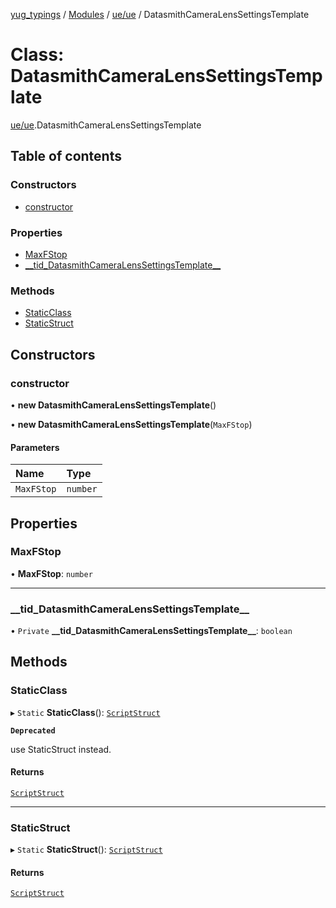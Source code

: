 [yug_typings](../README.md) / [Modules](../modules.md) / [ue/ue](../modules/ue_ue.md) / DatasmithCameraLensSettingsTemplate

# Class: DatasmithCameraLensSettingsTemplate

[ue/ue](../modules/ue_ue.md).DatasmithCameraLensSettingsTemplate

## Table of contents

### Constructors

- [constructor](ue_ue.DatasmithCameraLensSettingsTemplate.md#constructor)

### Properties

- [MaxFStop](ue_ue.DatasmithCameraLensSettingsTemplate.md#maxfstop)
- [\_\_tid\_DatasmithCameraLensSettingsTemplate\_\_](ue_ue.DatasmithCameraLensSettingsTemplate.md#__tid_datasmithcameralenssettingstemplate__)

### Methods

- [StaticClass](ue_ue.DatasmithCameraLensSettingsTemplate.md#staticclass)
- [StaticStruct](ue_ue.DatasmithCameraLensSettingsTemplate.md#staticstruct)

## Constructors

### constructor

• **new DatasmithCameraLensSettingsTemplate**()

• **new DatasmithCameraLensSettingsTemplate**(`MaxFStop`)

#### Parameters

| Name | Type |
| :------ | :------ |
| `MaxFStop` | `number` |

## Properties

### MaxFStop

• **MaxFStop**: `number`

___

### \_\_tid\_DatasmithCameraLensSettingsTemplate\_\_

• `Private` **\_\_tid\_DatasmithCameraLensSettingsTemplate\_\_**: `boolean`

## Methods

### StaticClass

▸ `Static` **StaticClass**(): [`ScriptStruct`](ue_ue.ScriptStruct.md)

**`Deprecated`**

use StaticStruct instead.

#### Returns

[`ScriptStruct`](ue_ue.ScriptStruct.md)

___

### StaticStruct

▸ `Static` **StaticStruct**(): [`ScriptStruct`](ue_ue.ScriptStruct.md)

#### Returns

[`ScriptStruct`](ue_ue.ScriptStruct.md)
